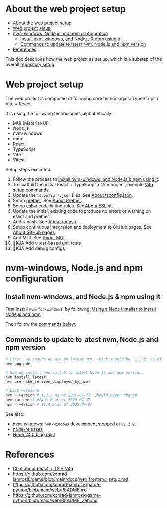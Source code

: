 
# About the web project setup

- [About the web project setup](#about-the-web-project-setup)
- [Web project setup](#web-project-setup)
- [nvm-windows, Node.js and npm configuration](#nvm-windows-nodejs-and-npm-configuration)
  - [Install nvm-windows, and Node.js \& npm using it](#install-nvm-windows-and-nodejs--npm-using-it)
  - [Commands to update to latest nvm, Node.js and npm version](#commands-to-update-to-latest-nvm-nodejs-and-npm-version)
- [References](#references)

This doc describes how the web project as set up, which is a substep of the overall [repository setup](./about_setup_repo.md).

# Web project setup

The web project is composed of following core technologies: TypeScript + Vite + React.

It is using the following technologies, alphabetically:

- MUI (Material-UI)
- Node.js
- nvm-windows
- npm
- React
- TypeScript
- Vite
- Vitest

Setup steps executed:

1. Follow the process to [install nvm-windows, and Node.js & npm using it](#install-nvm-windows-and-nodejs--npm-using-it).
2. To scaffold the initial React + TypeScript + Vite project, execute [Vite setup commands](about_vite.md#vite-setup-commands).
3. Update the `tsconfig.*.json` files. See [About tsconfig.json](about_tsconfig.md).
4. Setup [prettier]. See [About Prettier](about_prettier.md).
5. Setup [eslint] code linting rules. See [About ESLint](about_eslint.md).
6. Update the initial, existing code to produce no errors or warning on eslint and prettier.
7. Add radash. See [About radash](about_radash_lodash.md).
8. Setup continuous integration and deployment to GitHub pages. See [About GitHub pages](about_github_pages.md).
9. Add MUI. See [About MUI](about_mui.md).
10. 🚧KJA Add vitest-based unit tests
11. 🚧KJA Add debug configs

# nvm-windows, Node.js and npm configuration

## Install nvm-windows, and Node.js & npm using it

First install `nvm-for-windows`, by following: [Using a Node installer to install Node.js and npm][npm-use-nvm]

Then follow the [commands below](#commands-to-update-to-latest-nvm-nodejs-and-npm-version).

## Commands to update to latest nvm, Node.js and npm version

```powershell
# First, we ensure we are on latest nvm, which should be `1.2.2` as of 2025-07-07 and never go above that.
nvm upgrade

# Now we install and switch to latest Node.js and npm version.
nvm install latest
nvm use <the_version_displayed_by_nvm>

# List versions
nvm --version # 1.2.2 as of 2025-07-07. Should never change.
nvm current # v24.3.0 as of 2025-07-07
npm --version # 11.4.2 as of 2025-07-07
```

See also:

- [nvm-windows]: `nvm-windows` development stopped at `v1.2.2`.
- [node-releases]
- [Node 24.0 blog post][node-24.0-blog]

# References

- [Chat about React + TS + Vite]
- https://github.com/konrad-jamrozik/game/blob/main/docs/web_frontend_setup.md
- https://github.com/konrad-jamrozik/game-python/blob/main/web/README.md
- https://github.com/konrad-jamrozik/game-python/blob/main/web/README_web.md

[Chat about React + TS + Vite]: https://chatgpt.com/c/684e85cf-dc74-8011-ae8b-18e5d8a16be4
[eslint]: https://eslint.org/
[node-24.0-blog]: https://nodejs.org/en/blog/release/v24.0.0
[node-releases]: https://nodejs.org/en/about/previous-releases
[npm-use-nvm]: https://docs.npmjs.com/downloading-and-installing-node-js-and-npm#using-a-node-version-manager-to-install-nodejs-and-npm
[nvm-windows]: https://github.com/coreybutler/nvm-windows
[prettier]: https://prettier.io/
